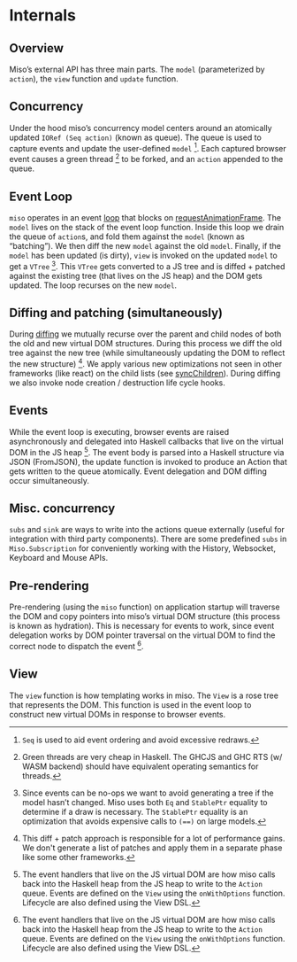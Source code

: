 Internals
===========================

## Overview

Miso’s external API has three main parts. The `model` (parameterized by `action`), the `view` function and `update` function. 

## Concurrency

Under the hood miso’s concurrency model centers around an atomically updated `IORef (Seq action)` (known as queue). The queue is used to capture events and update the user-defined `model` [^1]. Each captured browser event causes a green thread [^2] to be forked, and an `action` appended to the queue.

## Event Loop

`miso` operates in an event [loop](https://github.com/dmjio/miso/blob/master/src/Miso.hs#L124) that blocks on [requestAnimationFrame](https://developer.mozilla.org/en-US/docs/Web/API/Window/requestAnimationFrame). The `model` lives on the stack of the event loop function. Inside this loop we drain the queue of `action`s, and fold them against the `model` (known as “batching”). We then diff the new `model` against the old `model`. Finally, if the `model` has been updated (is dirty), `view` is invoked on the updated `model` to get a `VTree` [^3]. This `VTree` gets converted to a JS tree and is diffed + patched against the existing tree (that lives on the JS heap) and the DOM gets updated. The loop recurses on the new `model`.

## Diffing and patching (simultaneously)

During [diffing](https://github.com/dmjio/miso/blob/master/js/miso.js#L3) we mutually recurse over the parent and child nodes of both the old and new virtual DOM structures. During this process we diff the old tree against the new tree (while simultaneously updating the DOM to reflect the new structure) [^4]. We apply various new optimizations not seen in other frameworks (like react) on the child lists (see [syncChildren](https://github.com/dmjio/miso/blob/master/js/miso.js#L187)). During diffing we also invoke node creation / destruction life cycle hooks.

## Events

While the event loop is executing, browser events are raised asynchronously and delegated into Haskell callbacks that live on the virtual DOM in the JS heap [^6]. The event body is parsed into a Haskell structure via JSON (FromJSON), the update function is invoked to produce an Action that gets written to the queue atomically. Event delegation and DOM diffing occur simultaneously.

## Misc. concurrency

`subs` and `sink` are ways to write into the actions queue externally (useful for integration with third party components). There are some predefined `subs` in `Miso.Subscription` for conveniently working with the History, Websocket, Keyboard and Mouse APIs.

## Pre-rendering

Pre-rendering (using the `miso` function) on application startup will traverse the DOM and copy pointers into miso’s virtual DOM structure (this process is known as hydration). This is necessary for events to work, since event delegation works by DOM pointer traversal on the virtual DOM to find the correct node to dispatch the event [^6].

## View

The `view` function is how templating works in miso. The `View` is a rose tree that represents the DOM. This function is used in the event loop to construct new virtual DOMs in response to browser events.

[^1]: `Seq` is used to aid event ordering and avoid excessive redraws.

[^2]: Green threads are very cheap in Haskell. The GHCJS and GHC RTS (w/ WASM backend) should have equivalent operating semantics for threads.

[^3]: Since events can be no-ops we want to avoid generating a tree if the model hasn’t changed. Miso uses both `Eq` and `StablePtr` equality to determine if a draw is necessary. The `StablePtr` equality is an optimization that avoids expensive calls to `(==)` on large models.

[^4]: This diff + patch approach is responsible for a lot of performance gains. We don't generate a list of patches and apply them in a separate phase like some other frameworks.

[^5]: `VTree` is the Haskell AST version of a JS virtual DOM. The `view` function constructs terms in this AST, it is then lowered into a `JSVal`. The `JSVal` is a virtual DOM tree structure that lives in the JS heap that is used for diffing. Once lowered, we diff against the existing virtual DOM that already lives in the JS heap.

[^6]: The event handlers that live on the JS virtual DOM are how miso calls back into the Haskell heap from the JS heap to write to the `Action` queue. Events are defined on the `View` using the `onWithOptions` function. Lifecycle are also defined using the View DSL. 
